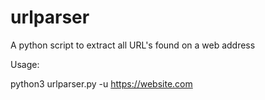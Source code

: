# urlparser
A python script to extract all URL's found on a web address


Usage:

python3 urlparser.py -u https://website.com
